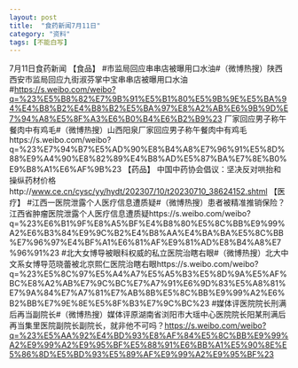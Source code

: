 ```yaml
---
layout: post
title:  "食药新闻7月11日"
category: "资料"
tags: [不能白写]
---
```

7月11日食药新闻
【食品】
#市监局回应串串店被曝用口水油#（微博热搜）陕西西安市监局回应九街淑芬掌中宝串串店被曝用口水油#https://s.weibo.com/weibo?q=%23%E5%B8%82%E7%9B%91%E5%B1%80%E5%9B%9E%E5%BA%94%E4%B8%B2%E4%B8%B2%E5%BA%97%E8%A2%AB%E6%9B%9D%E7%94%A8%E5%8F%A3%E6%B0%B4%E6%B2%B9%23
厂家回应男子称午餐肉中有鸡毛#（微博热搜）山西阳泉厂家回应男子称午餐肉中有鸡毛https://s.weibo.com/weibo?q=%23%E7%94%B7%E5%AD%90%E8%B4%A8%E7%96%91%E5%8D%88%E9%A4%90%E8%82%89%E4%B8%AD%E5%87%BA%E7%8E%B0%E9%B8%A1%E6%AF%9B%23
【药品】
中国中药协会倡议：坚决反对哄抬和操纵药材价格http://www.ce.cn/cysc/yy/hydt/202307/10/t20230710_38624152.shtml
【医疗】
#江西一医院泄露个人医疗信息遭质疑#（微博热搜）患者被精准推销保险？江西省肿瘤医院泄露个人医疗信息遭质疑https://s.weibo.com/weibo?q=%23%E6%B1%9F%E8%A5%BF%E4%B8%80%E5%8C%BB%E9%99%A2%E6%B3%84%E9%9C%B2%E4%B8%AA%E4%BA%BA%E5%8C%BB%E7%96%97%E4%BF%A1%E6%81%AF%E9%81%AD%E8%B4%A8%E7%96%91%23
#北大女博导被眼科权威的私立医院治瞎右眼#（微博热搜）北大中文系女博导范晓蕾被北京熙仁医院治瞎右眼https://s.weibo.com/weibo?q=%23%E5%8C%97%E5%A4%A7%E5%A5%B3%E5%8D%9A%E5%AF%BC%E8%A2%AB%E7%9C%BC%E7%A7%91%E6%9D%83%E5%A8%81%E7%9A%84%E7%A7%81%E7%AB%8B%E5%8C%BB%E9%99%A2%E6%B2%BB%E7%9E%8E%E5%8F%B3%E7%9C%BC%23
#媒体评医院院长刑满后再当副院长#（微博热搜）媒体评原湖南省浏阳市大瑶中心医院院长阳某刑满后再当集里医院副院长副院长，就非他不可吗？https://s.weibo.com/weibo?q=%23%E5%AA%92%E4%BD%93%E8%AF%84%E5%8C%BB%E9%99%A2%E9%99%A2%E9%95%BF%E5%88%91%E6%BB%A1%E5%90%8E%E5%86%8D%E5%BD%93%E5%89%AF%E9%99%A2%E9%95%BF%23